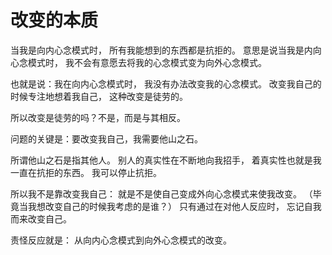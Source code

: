 # 改变的本质

当我是向内心念模式时，
所有我能想到的东西都是抗拒的。
意思是说当我是内向心念模式时，
我不会有意愿去将我的心念模式变为向外心念模式。

也就是说：我在向内心念模式时，
我没有办法改变我的心念模式。
改变我自己的时候专注地想着我自己，
这种改变是徒劳的。

所以改变是徒劳的吗？不是，而是与其相反。

问题的关键是：要改变我自己，我需要他山之石。

所谓他山之石是指其他人。
别人的真实性在不断地向我招手，
着真实性也就是我一直在抗拒的东西。
我可以停止抗拒。

所以我不是靠改变我自己：
就是不是使自己变成外向心念模式来使我改变。
（毕竟当我想改变自己的时候我考虑的是谁？）
只有通过在对他人反应时，
忘记自我而来改变自己。

责怪反应就是：
从向内心念模式到向外心念模式的改变。